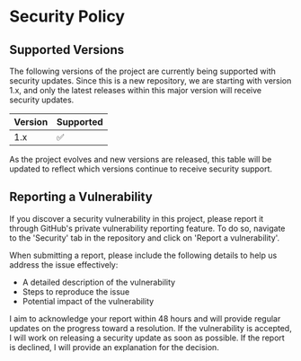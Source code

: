 # Security Policy

## Supported Versions

The following versions of the project are currently being supported with security updates. Since this is a new repository, we are starting with version 1.x, and only the latest releases within this major version will receive security updates.

| Version | Supported          |
| ------- | ------------------ |
| 1.x     | :white_check_mark: |

As the project evolves and new versions are released, this table will be updated to reflect which versions continue to receive security support.

## Reporting a Vulnerability

If you discover a security vulnerability in this project, please report it through GitHub's private vulnerability reporting feature. To do so, navigate to the 'Security' tab in the repository and click on 'Report a vulnerability'.

When submitting a report, please include the following details to help us address the issue effectively:

- A detailed description of the vulnerability
- Steps to reproduce the issue
- Potential impact of the vulnerability

I aim to acknowledge your report within 48 hours and will provide regular updates on the progress toward a resolution. If the vulnerability is accepted, I will work on releasing a security update as soon as possible. If the report is declined, I will provide an explanation for the decision.
